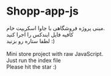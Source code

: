 # Shopp-app-js

مینی پروژه فروشگاهی با جاوا
اسکریپت خام.
<br/>
کافیه فایل ایندکس را اجرا کنید
<br/>
لطفا ستاره رو بزنید :)
<br/>
<br/>
Mini store project with raw JavaScript.
<br/>
Just run the index file
<br/>
Please hit the star :)
